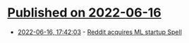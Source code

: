# [Published on 2022-06-16](index.md)

* [2022-06-16, 17:42:03](https://news.ycombinator.com/item?id=31768828) - [Reddit acquires ML startup Spell](https://www.redditinc.com/blog/reddit-acquires-machine-learning-platform-spell)
